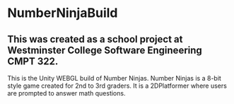 # NumberNinjaBuild
## This was created as a school project at Westminster College Software Engineering CMPT 322.

This is the Unity WEBGL build of Number Ninjas. Number Ninjas is a 8-bit style game 
created for 2nd to 3rd graders. It is a 2DPlatformer where users are prompted to 
answer math questions. 


